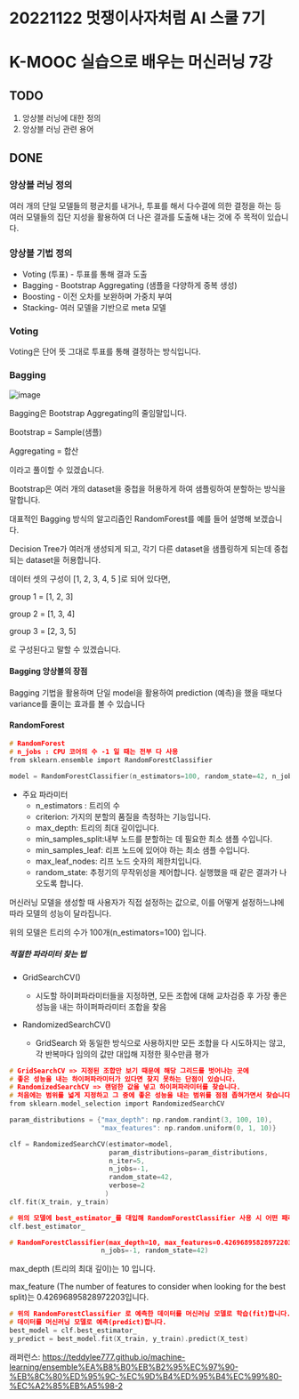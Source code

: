# 20221122 멋쟁이사자처럼 AI 스쿨 7기
# K-MOOC 실습으로 배우는 머신러닝 7강

## TODO
1. 앙상블 러닝에 대한 정의
2. 앙상블 러닝 관련 용어

## DONE

### 앙상블 러닝 정의
여러 개의 단일 모델들의 평균치를 내거나, 투표를 해서 다수결에 의한 결정을 하는 등 여러 모델들의 집단 지성을 활용하여 더 나은 결과를 도출해 내는 것에 주 목적이 있습니다.

### 앙상블 기법 정의
* Voting (투표) - 투표를 통해 결과 도출
* Bagging - Bootstrap Aggregating (샘플을 다양하게 중복 생성)
* Boosting - 이전 오차를 보완하며 가중치 부여
* Stacking- 여러 모델을 기반으로 meta 모델

### Voting
Voting은 단어 뜻 그대로 투표를 통해 결정하는 방식입니다.

### Bagging
![image](https://user-images.githubusercontent.com/88615790/203268107-8cfa3e8b-c7d7-4ffe-bfe9-5f9468ecd92b.png)

Bagging은 Bootstrap Aggregating의 줄임말입니다.

Bootstrap = Sample(샘플)

Aggregating = 합산

이라고 풀이할 수 있겠습니다.

Bootstrap은 여러 개의 dataset을 중첩을 허용하게 하여 샘플링하여 분할하는 방식을 말합니다.

대표적인 Bagging 방식의 알고리즘인 RandomForest를 예를 들어 설명해 보겠습니다.

Decision Tree가 여러개 생성되게 되고, 각기 다른 dataset을 샘플링하게 되는데 중첩되는 dataset을 허용합니다.

데이터 셋의 구성이 [1, 2, 3, 4, 5 ]로 되어 있다면,

group 1 = [1, 2, 3]

group 2 = [1, 3, 4]

group 3 = [2, 3, 5]

로 구성된다고 말할 수 있겠습니다.

#### Bagging 앙상블의 장점
Bagging 기법을 활용하며 단일 model을 활용하여 prediction (예측)을 했을 때보다 variance를 줄이는 효과를 볼 수 있습니다

#### RandomForest

```c
# RandomForest
# n_jobs : CPU 코어의 수 -1 일 때는 전부 다 사용
from sklearn.ensemble import RandomForestClassifier

model = RandomForestClassifier(n_estimators=100, random_state=42, n_jobs=-1)
```

* 주요 파라미터
    * n_estimators : 트리의 수
    * criterion: 가지의 분할의 품질을 측정하는 기능입니다.
    * max_depth: 트리의 최대 깊이입니다.
    * min_samples_split:내부 노드를 분할하는 데 필요한 최소 샘플 수입니다.
    * min_samples_leaf: 리프 노드에 있어야 하는 최소 샘플 수입니다.
    * max_leaf_nodes: 리프 노드 숫자의 제한치입니다.
    * random_state: 추정기의 무작위성을 제어합니다. 실행했을 때 같은 결과가 나오도록 합니다.

머신러닝 모델을 생성할 때 사용자가 직접 설정하는 값으로, 이를 어떻게 설정하느냐에 따라 모델의 성능이 달라집니다.

위의 모델은 트리의 수가 100개(n_estimators=100) 입니다.

##### 적절한 파라미터 찾는 법

* GridSearchCV()
    * 시도할 하이퍼파라미터들을 지정하면, 모든 조합에 대해 교차검증 후 가장 좋은 성능을 내는 하이퍼파라미터 조합을 찾음

* RandomizedSearchCV()
    * GridSearch 와 동일한 방식으로 사용하지만 모든 조합을 다 시도하지는 않고, 각 반복마다 임의의 값만 대입해 지정한 횟수만큼 평가

```c
# GridSearchCV => 지정된 조합만 보기 때문에 해당 그리드를 벗어나는 곳에 
# 좋은 성능을 내는 하이퍼파라미터가 있다면 찾지 못하는 단점이 있습니다.
# RandomizedSearchCV => 랜덤한 값을 넣고 하이퍼파라미터를 찾습니다. 
# 처음에는 범위를 넓게 지정하고 그 중에 좋은 성능을 내는 범위를 점점 좁혀가면서 찾습니다.
from sklearn.model_selection import RandomizedSearchCV

param_distributions = {"max_depth": np.random.randint(3, 100, 10), 
                       "max_features": np.random.uniform(0, 1, 10)}

clf = RandomizedSearchCV(estimator=model, 
                         param_distributions=param_distributions,
                         n_iter=5,
                         n_jobs=-1,
                         random_state=42,
                         verbose=2
                        )
clf.fit(X_train, y_train)
```

```c
# 위의 모델에 best_estimator_를 대입해 RandomForestClassifier 사용 시 어떤 패러미터가 가장 좋은 성능을 내는지를 알려줍니다.
clf.best_estimator_

# RandomForestClassifier(max_depth=10, max_features=0.42696895828972203,
                       n_jobs=-1, random_state=42)
```
max_depth (트리의 최대 깊이)는 10 입니다.

max_feature (The number of features to consider when looking for the best split)는 0.42696895828972203입니다.


```c
# 위의 RandomForestClassifier 로 예측한 데이터를 머신러닝 모델로 학습(fit)합니다.
# 데이터를 머신러닝 모델로 예측(predict)합니다.
best_model = clf.best_estimator_
y_predict = best_model.fit(X_train, y_train).predict(X_test)
```


래퍼런스:
https://teddylee777.github.io/machine-learning/ensemble%EA%B8%B0%EB%B2%95%EC%97%90-%EB%8C%80%ED%95%9C-%EC%9D%B4%ED%95%B4%EC%99%80-%EC%A2%85%EB%A5%98-2
